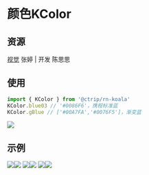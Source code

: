 # 颜色KColor

## 资源
[视觉](http://cdp.release.ctripcorp.com/project/sketch/%E8%87%AA%E7%94%B1%E8%A1%8Cctrip%E8%A7%86%E8%A7%89%E8%AE%BE%E8%AE%A1%E8%A7%84%E8%8C%83/index.html#artboard1) 张婷 | 开发 陈思思

## 使用

```js
import { KColor } from '@ctrip/rn-koala'
KColor.blue03 // '#0086F6'，携程标准蓝
KColor.gBlue // ['#00A7FA','#0076F5']，渐变蓝
```

![](./image/color0.png)

## 示例

![](./image/color1.png#wh3)![](./image/color2.png#wh3)
![](./image/color3.png#wh3)![](./image/color4.png#wh3)
![](./image/color5.png#wh3)![](./image/color6.png#wh3)

